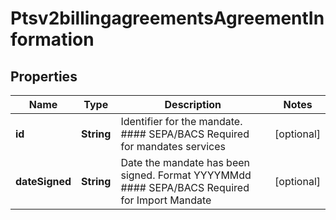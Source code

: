 
# Ptsv2billingagreementsAgreementInformation

## Properties
Name | Type | Description | Notes
------------ | ------------- | ------------- | -------------
**id** | **String** | Identifier for the mandate. #### SEPA/BACS Required for mandates services  |  [optional]
**dateSigned** | **String** | Date the mandate has been signed.  Format YYYYMMdd #### SEPA/BACS Required for Import Mandate  |  [optional]



